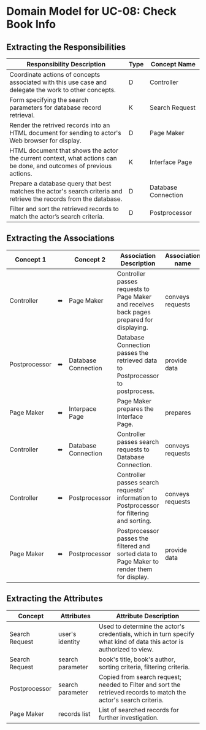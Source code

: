 # Domain Model for UC-08: Check Book Info

## Extracting the Responsibilities

| Responsibility Description                                                                                          | Type | Concept Name        |
| ------------------------------------------------------------------------------------------------------------------- | ---- | ------------------- |
| Coordinate actions of concepts associated with this use case and delegate the work to other concepts.               | D    | Controller          |
| Form specifying the search parameters for database record retrieval.                                                | K    | Search Request      |
| Render the retrived records into an HTML document for sending to actor's Web browser for display.                   | D    | Page Maker          |
| HTML document that shows the actor the current context, what actions can be done, and outcomes of previous actions. | K    | Interface Page      |
| Prepare a database query that best matches the actor's search criteria and retrieve the records from the database.  | D    | Database Connection |
| Filter and sort the retrieved records to match the actor’s search criteria.                                         | D    | Postprocessor       |

## Extracting the Associations

| Concept 1     |     | Concept 2           | Association Description                                                                     | Association name |
| ------------- | --- | ------------------- | ------------------------------------------------------------------------------------------- | ---------------- |
| Controller    | ⬌   | Page Maker          | Controller passes requests to Page Maker and receives back pages prepared for displaying.   | conveys requests |
| Postprocessor | ⬌   | Database Connection | Database Connection passes the retrieved data to Postprocessor to postprocess.              | provide data     |
| Page Maker    | ⬌   | Interpace Page      | Page Maker prepares the Interface Page.                                                     | prepares         |
| Controller    | ⬌   | Database Connection | Controller passes search requests to Database Connection.                                   | conveys requests |
| Controller    | ⬌   | Postprocessor       | Controller passes search requests' information to Postprocessor for filtering and sorting.  | conveys requests |
| Page Maker    | ⬌   | Postprocessor       | Postprocessor passes the filtered and sorted data to Page Maker to render them for display. | provide data     |

## Extracting the Attributes

| Concept        | Attributes       | Attribute Description                                                                                                |
| -------------- | ---------------- | -------------------------------------------------------------------------------------------------------------------- |
| Search Request | user's identity  | Used to determine the actor's credentials, which in turn specify what kind of data this actor is authorized to view. |
| Search Request | search parameter | book's title, book's author, sorting criteria, filtering criteria.                                                   |
| Postprocessor  | search parameter | Copied from search request; needed to Filter and sort the retrieved records to match the actor's search criteria.    |
| Page Maker     | records list     | List of searched records for further investigation.                                                                  |
